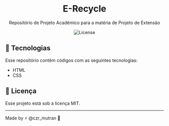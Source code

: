 <h1 align="center"> E-Recycle </h1>

<p align="center">
Repositório de Projeto Acadêmico para a matéria de Projeto de Extensão
</p>

<p align="center">
  <img alt="License" src="https://img.shields.io/static/v1?label=license&message=MIT&color=49AA26&labelColor=000000">
</p>

## 🚀 Tecnologias

Esse repositório contêm códigos com as seguintes tecnologias: 

- HTML
- CSS


## 📑 Licença 

Esse projeto está sob a licença MIT.

---

Made by ⚡ @czr_mutran :wave: 
